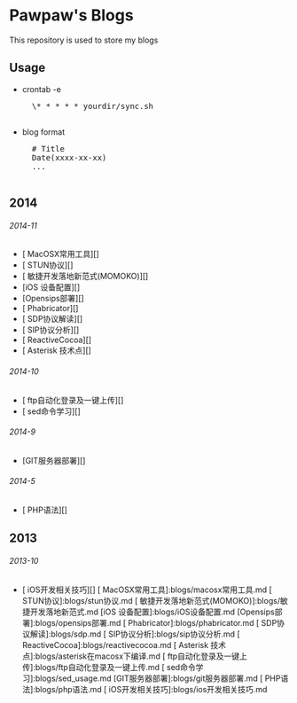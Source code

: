 # Pawpaw's Blogs
This repository is used to store my blogs
## Usage
* crontab -e
    <pre>
    \* * * * * yourdir/sync.sh
    </pre>

* blog format
    <pre>
    # Title
    Date(xxxx-xx-xx)
    ...
    </pre>



## 2014

###### 2014-11
* [ MacOSX常用工具][]
* [ STUN协议][]
* [ 敏捷开发落地新范式(MOMOKO)][]
* [iOS 设备配置][]
* [Opensips部署][]
* [ Phabricator][]
* [ SDP协议解读][]
* [ SIP协议分析][]
* [ ReactiveCocoa][]
* [ Asterisk 技术点][]

###### 2014-10
* [ ftp自动化登录及一键上传][]
* [ sed命令学习][]

###### 2014-9
* [GIT服务器部署][]

###### 2014-5
* [ PHP语法][]

## 2013

###### 2013-10
* [ iOS开发相关技巧][]
[ MacOSX常用工具]:blogs/macosx常用工具.md
[ STUN协议]:blogs/stun协议.md
[ 敏捷开发落地新范式(MOMOKO)]:blogs/敏捷开发落地新范式.md
[iOS 设备配置]:blogs/iOS设备配置.md
[Opensips部署]:blogs/opensips部署.md
[ Phabricator]:blogs/phabricator.md
[ SDP协议解读]:blogs/sdp.md
[ SIP协议分析]:blogs/sip协议分析.md
[ ReactiveCocoa]:blogs/reactivecocoa.md
[ Asterisk 技术点]:blogs/asterisk在macosx下编译.md
[ ftp自动化登录及一键上传]:blogs/ftp自动化登录及一键上传.md
[ sed命令学习]:blogs/sed_usage.md
[GIT服务器部署]:blogs/git服务器部署.md
[ PHP语法]:blogs/php语法.md
[ iOS开发相关技巧]:blogs/ios开发相关技巧.md
